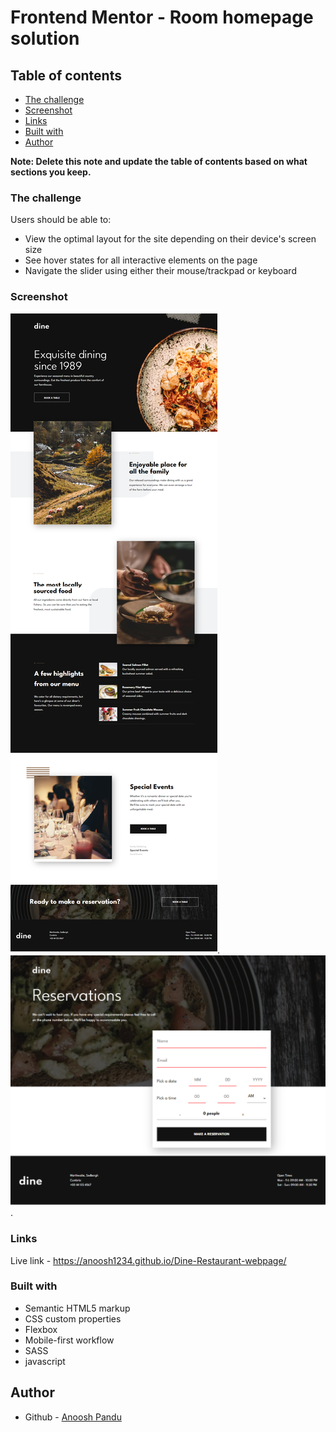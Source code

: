 # Frontend Mentor - Room homepage solution

## Table of contents

- [The challenge](#the-challenge)
- [Screenshot](#screenshot)
- [Links](#links)
- [Built with](#built-with)
- [Author](#author)

**Note: Delete this note and update the table of contents based on what sections you keep.**

### The challenge

Users should be able to:

- View the optimal layout for the site depending on their device's screen size
- See hover states for all interactive elements on the page
- Navigate the slider using either their mouse/trackpad or keyboard

### Screenshot

![screenshot of the website homepage](./Dine-Website.png).
![screenshot of the website booking page](./Dine-Website-booking-page.png).

### Links

Live link - https://anoosh1234.github.io/Dine-Restaurant-webpage/

### Built with

- Semantic HTML5 markup
- CSS custom properties
- Flexbox
- Mobile-first workflow
- SASS
- javascript

## Author

- Github - [Anoosh Pandu](https://github.com/Anoosh1234)
